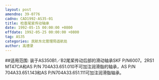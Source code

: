 ```yaml
---
layout: post
amendno: 39-0776
cadno: CAD1992-AS35-01
title: 检查尾桨传动轴承
date: 1992-05-15 00:00:00 +0800
effdate: 1992-05-25 00:00:00 +0800
tag: AS35
categories: 民航东北管理局适航处
author: 高德录
---
```


##适用范围:
装于AS350B1／B2尾桨传动后部的滑动轴承SKF P/N6007。2RS1 MT47CA和AS P/N 704A33.651.010不可加注润滑脂的轴承，AS P/N 704A33.651.143和AS P/N704A33.651.111可加注润滑脂轴承。

